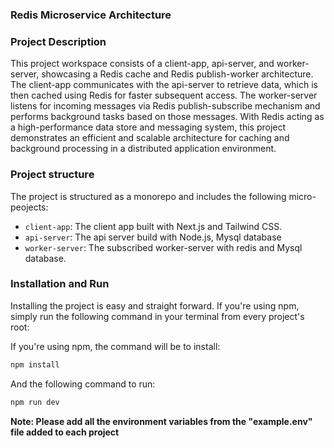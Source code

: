 ### Redis Microservice Architecture

### Project Description

This project workspace consists of a client-app, api-server, and worker-server, showcasing a Redis cache and Redis publish-worker architecture. The client-app communicates with the api-server to retrieve data, which is then cached using Redis for faster subsequent access. The worker-server listens for incoming messages via Redis publish-subscribe mechanism and performs background tasks based on those messages. With Redis acting as a high-performance data store and messaging system, this project demonstrates an efficient and scalable architecture for caching and background processing in a distributed application environment.

### Project structure

The project is structured as a monorepo and includes the following micro-peojects:

- `client-app`: The client app built with Next.js and Tailwind CSS.
- `api-server`: The api server build with Node.js, Mysql database
- `worker-server`: The subscribed worker-server with redis and Mysql database.

### Installation and Run

Installing the project is easy and straight forward. If you're using npm, simply run the following command in your terminal from every project's root:

If you're using npm, the command will be to install:

```sh
npm install
```

And the following command to run:

```sh
npm run dev
```

**Note: Please add all the environment variables from the "example.env" file added to each project**
